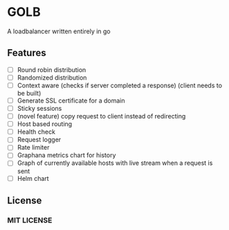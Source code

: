 # GOLB

A loadbalancer written entirely in go

## Features

- [ ] Round robin distribution
- [ ] Randomized distribution
- [ ] Context aware (checks if server completed a response) (client needs to be built)
- [ ] Generate SSL certificate for a domain
- [ ] Sticky sessions
- [ ] (novel feature) copy request to client instead of redirecting
- [ ] Host based routing
- [ ] Health check
- [ ] Request logger
- [ ] Rate limiter
- [ ] Graphana metrics chart for history
- [ ] Graph of currently available hosts with live stream when a request is sent
- [ ] Helm chart

## License

### MIT LICENSE
